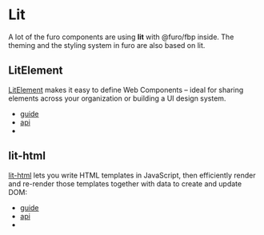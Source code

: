 # Lit

A lot of the furo components are using **lit** with @furo/fbp inside. 
The theming and the styling system in furo are also based on lit.


## LitElement
[LitElement](https://lit-element.polymer-project.org/) makes it easy to define Web Components – ideal for sharing elements across your organization or building a UI design system.

- [guide](https://lit-element.polymer-project.org/guide)
- [api](https://lit-element.polymer-project.org/api/index.html)
- [<furo-icon icon="furo:github"></furo-icon>](https://github.com/polymer/lit-element)


## lit-html
[lit-html](https://lit-html.polymer-project.org/) lets you write HTML templates in JavaScript, then efficiently render and re-render those templates together with data to create and update DOM:

- [guide](https://lit-html.polymer-project.org/guide)
- [api](https://lit-html.polymer-project.org/api/index.html)
- [<furo-icon icon="furo:github"></furo-icon>](https://github.com/polymer/lit-html)
